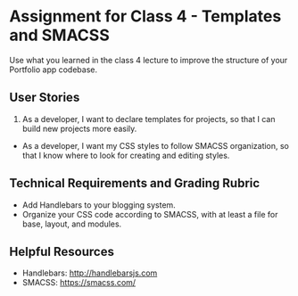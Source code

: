# Assignment for Class 4 - Templates and SMACSS

Use what you learned in the class 4 lecture to improve the structure of your Portfolio app codebase.

## User Stories
 1. As a developer, I want to declare templates for projects, so that I can build new projects more easily.
 - As a developer, I want my CSS styles to follow SMACSS organization, so that I know where to look for creating and editing styles.


## Technical Requirements and Grading Rubric
 - Add Handlebars to your blogging system.
 - Organize your CSS code according to SMACSS, with at least a file for base, layout, and modules.

## Helpful Resources
 - Handlebars: http://handlebarsjs.com
 - SMACSS: https://smacss.com/
